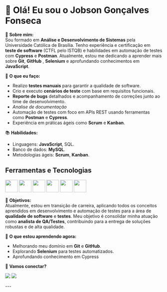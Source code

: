 # 👋 Olá! Eu sou o Jobson Gonçalves Fonseca

🎯 **Sobre mim:**  
Sou formado em **Análise e Desenvolvimento de Sistemas** pela Universidade Católica de Brasília. Tenho experiência e certificação em **teste de software** (CTFL pelo ISTQB) e habilidades em automação de testes com **Cypress** e **Postman**. Atualmente, estou me dedicando a aprender mais sobre **Git**, **GitHub** , **Selenium** e aprofundando conhecimentos em **JavaScript**.

💼 **O que eu faço:**  
- Realizo **testes manuais** para garantir a qualidade de software.  
- Crio e executo **cenários de teste** com base em requisitos funcionais.  
- **Reporte de bugs** detalhados e acompanhamento de correções junto ao time de desenvolvimento.  
- *Analise de documentação*
- Automação de testes com foco em APIs REST usando ferramentas como **Postman** e **Cypress**.  
- Experiência em práticas ágeis como **Scrum** e **Kanban**.  

📚 **Habilidades:**  
- Linguagens:  **JavaScript**, SQL.  
- Banco de dados: **MySQL**.  
- Metodologias ágeis: **Scrum**, **Kanban**.  

## Ferramentas e Tecnologias 
<img loading="lazy" src="https://cdn.jsdelivr.net/gh/devicons/devicon/icons/git/git-original.svg" width="40" height="40"/>  <img src="https://cdn.jsdelivr.net/gh/devicons/devicon@latest/icons/postman/postman-original.svg" width="40" height="40" />   <img src="https://cdn.jsdelivr.net/gh/devicons/devicon@latest/icons/javascript/javascript-original.svg"  width="40" height="40" />  <img src="https://cdn.jsdelivr.net/gh/devicons/devicon@latest/icons/github/github-original.svg" width="40" height="40"  />   <img src="https://cdn.jsdelivr.net/gh/devicons/devicon@latest/icons/mysql/mysql-original-wordmark.svg" width="40" height="40" />  <img src="https://cdn.jsdelivr.net/gh/devicons/devicon@latest/icons/cypressio/cypressio-original.svg"  width="40" height="40" />
          
          
          
          
          
          
            
          
          
           
          
          

🎯 **Objetivos:**  
Atualmente, estou em transição de carreira, aplicando todos os conceitos aprendidos em desenvolvimento e automação de testes para a área de **qualidade de software** e **testes**. Meu objetivo é consolidar minha atuação como **analista de QA/Testes**, contribuindo para a entrega de soluções robustas e de alta qualidade.  

🌱 **O que estou aprendendo agora:**  
- Melhorando meu domínio em **Git** e **GitHub**.  
- Explorando **Selenium** para testes automatizados.
- Aprofundando conhecimento em Cypress

🔗 **Vamos conectar?**  
<div>

<a href = "mailto:fonsecajobson"><img loading="lazy" src="https://img.shields.io/badge/Gmail-D14836?style=for-the-badge&logo=gmail&logoColor=white" target="_blank"></a>
<a href="https://www.linkedin.com/in/jobson-gonçalves-747b86251/" target="_blank"><img loading="lazy" src="https://img.shields.io/badge/-LinkedIn-%230077B5?style=for-the-badge&logo=linkedin&logoColor=white" target="_blank"></a>   
</div>
---

